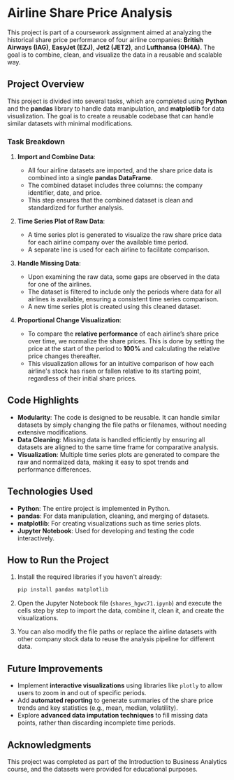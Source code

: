 # Airline Share Price Analysis

This project is part of a coursework assignment aimed at analyzing the historical share price performance of four airline companies: **British Airways (IAG)**, **EasyJet (EZJ)**, **Jet2 (JET2)**, and **Lufthansa (0H4A)**. The goal is to combine, clean, and visualize the data in a reusable and scalable way.

## Project Overview

This project is divided into several tasks, which are completed using **Python** and the **pandas** library to handle data manipulation, and **matplotlib** for data visualization. The goal is to create a reusable codebase that can handle similar datasets with minimal modifications.

### Task Breakdown

1. **Import and Combine Data**:
   - All four airline datasets are imported, and the share price data is combined into a single **pandas DataFrame**.
   - The combined dataset includes three columns: the company identifier, date, and price.
   - This step ensures that the combined dataset is clean and standardized for further analysis.

2. **Time Series Plot of Raw Data**:
   - A time series plot is generated to visualize the raw share price data for each airline company over the available time period.
   - A separate line is used for each airline to facilitate comparison.

3. **Handle Missing Data**:
   - Upon examining the raw data, some gaps are observed in the data for one of the airlines.
   - The dataset is filtered to include only the periods where data for all airlines is available, ensuring a consistent time series comparison.
   - A new time series plot is created using this cleaned dataset.

4. **Proportional Change Visualization**:
   - To compare the **relative performance** of each airline’s share price over time, we normalize the share prices. This is done by setting the price at the start of the period to **100%** and calculating the relative price changes thereafter.
   - This visualization allows for an intuitive comparison of how each airline's stock has risen or fallen relative to its starting point, regardless of their initial share prices.

## Code Highlights

- **Modularity**: The code is designed to be reusable. It can handle similar datasets by simply changing the file paths or filenames, without needing extensive modifications.
- **Data Cleaning**: Missing data is handled efficiently by ensuring all datasets are aligned to the same time frame for comparative analysis.
- **Visualization**: Multiple time series plots are generated to compare the raw and normalized data, making it easy to spot trends and performance differences.

## Technologies Used

- **Python**: The entire project is implemented in Python.
- **pandas**: For data manipulation, cleaning, and merging of datasets.
- **matplotlib**: For creating visualizations such as time series plots.
- **Jupyter Notebook**: Used for developing and testing the code interactively.

## How to Run the Project

1. Install the required libraries if you haven't already:
   ```bash
   pip install pandas matplotlib
   ```

2. Open the Jupyter Notebook file (`shares_hgwc71.ipynb`) and execute the cells step by step to import the data, combine it, clean it, and create the visualizations.

3. You can also modify the file paths or replace the airline datasets with other company stock data to reuse the analysis pipeline for different data.

## Future Improvements

- Implement **interactive visualizations** using libraries like `plotly` to allow users to zoom in and out of specific periods.
- Add **automated reporting** to generate summaries of the share price trends and key statistics (e.g., mean, median, volatility).
- Explore **advanced data imputation techniques** to fill missing data points, rather than discarding incomplete time periods.

## Acknowledgments

This project was completed as part of the Introduction to Business Analytics course, and the datasets were provided for educational purposes.

